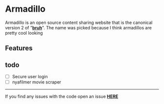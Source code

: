 # Armadillo
Armadillo is an open source content sharing website that is the canonical version 2 of "**[bruh](https://github.com/ffamilyfriendly/bruh)**".
The name was picked because I think armadillos are pretty cool looking

## Features


## todo
- [ ] Secure user login
- [ ] nyafilmer movie scraper

---
If you find any issues with the code open an issue [**HERE**](https://github.com/ffamilyfriendly/Armadillo/issues)